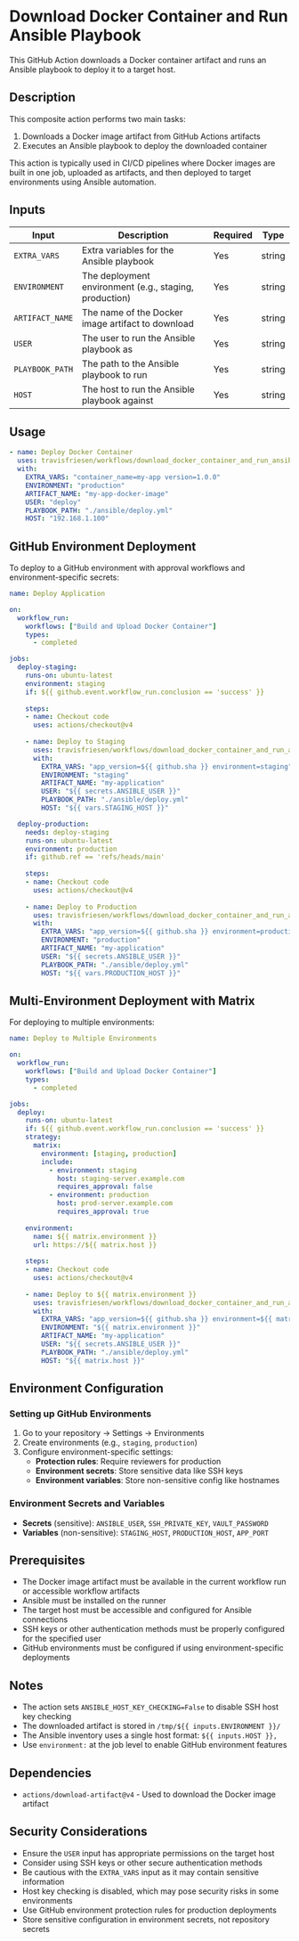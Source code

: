 # Download Docker Container and Run Ansible Playbook

This GitHub Action downloads a Docker container artifact and runs an Ansible playbook to deploy it to a target host.

## Description

This composite action performs two main tasks:
1. Downloads a Docker image artifact from GitHub Actions artifacts
2. Executes an Ansible playbook to deploy the downloaded container

This action is typically used in CI/CD pipelines where Docker images are built in one job, uploaded as artifacts, and then deployed to target environments using Ansible automation.

## Inputs

| Input | Description | Required | Type |
|-------|-------------|----------|------|
| `EXTRA_VARS` | Extra variables for the Ansible playbook | Yes | string |
| `ENVIRONMENT` | The deployment environment (e.g., staging, production) | Yes | string |
| `ARTIFACT_NAME` | The name of the Docker image artifact to download | Yes | string |
| `USER` | The user to run the Ansible playbook as | Yes | string |
| `PLAYBOOK_PATH` | The path to the Ansible playbook to run | Yes | string |
| `HOST` | The host to run the Ansible playbook against | Yes | string |

## Usage

```yaml
- name: Deploy Docker Container
  uses: travisfriesen/workflows/download_docker_container_and_run_ansible_playbook@main
  with:
    EXTRA_VARS: "container_name=my-app version=1.0.0"
    ENVIRONMENT: "production"
    ARTIFACT_NAME: "my-app-docker-image"
    USER: "deploy"
    PLAYBOOK_PATH: "./ansible/deploy.yml"
    HOST: "192.168.1.100"
```

   ## GitHub Environment Deployment

To deploy to a GitHub environment with approval workflows and environment-specific secrets:

```yaml
name: Deploy Application

on:
  workflow_run:
    workflows: ["Build and Upload Docker Container"]
    types:
      - completed

jobs:
  deploy-staging:
    runs-on: ubuntu-latest
    environment: staging
    if: ${{ github.event.workflow_run.conclusion == 'success' }}
    
    steps:
    - name: Checkout code
      uses: actions/checkout@v4
      
    - name: Deploy to Staging
      uses: travisfriesen/workflows/download_docker_container_and_run_ansible_playbook@main
      with:
        EXTRA_VARS: "app_version=${{ github.sha }} environment=staging"
        ENVIRONMENT: "staging"
        ARTIFACT_NAME: "my-application"
        USER: "${{ secrets.ANSIBLE_USER }}"
        PLAYBOOK_PATH: "./ansible/deploy.yml"
        HOST: "${{ vars.STAGING_HOST }}"

  deploy-production:
    needs: deploy-staging
    runs-on: ubuntu-latest
    environment: production
    if: github.ref == 'refs/heads/main'
    
    steps:
    - name: Checkout code
      uses: actions/checkout@v4
      
    - name: Deploy to Production
      uses: travisfriesen/workflows/download_docker_container_and_run_ansible_playbook@main
      with:
        EXTRA_VARS: "app_version=${{ github.sha }} environment=production"
        ENVIRONMENT: "production"
        ARTIFACT_NAME: "my-application"
        USER: "${{ secrets.ANSIBLE_USER }}"
        PLAYBOOK_PATH: "./ansible/deploy.yml"
        HOST: "${{ vars.PRODUCTION_HOST }}"
```

## Multi-Environment Deployment with Matrix

For deploying to multiple environments:

```yaml
name: Deploy to Multiple Environments

on:
  workflow_run:
    workflows: ["Build and Upload Docker Container"]
    types:
      - completed

jobs:
  deploy:
    runs-on: ubuntu-latest
    if: ${{ github.event.workflow_run.conclusion == 'success' }}
    strategy:
      matrix:
        environment: [staging, production]
        include:
          - environment: staging
            host: staging-server.example.com
            requires_approval: false
          - environment: production
            host: prod-server.example.com
            requires_approval: true
    
    environment: 
      name: ${{ matrix.environment }}
      url: https://${{ matrix.host }}
    
    steps:
    - name: Checkout code
      uses: actions/checkout@v4
      
    - name: Deploy to ${{ matrix.environment }}
      uses: travisfriesen/workflows/download_docker_container_and_run_ansible_playbook@main
      with:
        EXTRA_VARS: "app_version=${{ github.sha }} environment=${{ matrix.environment }}"
        ENVIRONMENT: "${{ matrix.environment }}"
        ARTIFACT_NAME: "my-application"
        USER: "${{ secrets.ANSIBLE_USER }}"
        PLAYBOOK_PATH: "./ansible/deploy.yml"
        HOST: "${{ matrix.host }}"
```

## Environment Configuration

### Setting up GitHub Environments

1. Go to your repository → Settings → Environments
2. Create environments (e.g., `staging`, `production`)
3. Configure environment-specific settings:
   - **Protection rules**: Require reviewers for production
   - **Environment secrets**: Store sensitive data like SSH keys
   - **Environment variables**: Store non-sensitive config like hostnames

### Environment Secrets and Variables

- **Secrets** (sensitive): `ANSIBLE_USER`, `SSH_PRIVATE_KEY`, `VAULT_PASSWORD`
- **Variables** (non-sensitive): `STAGING_HOST`, `PRODUCTION_HOST`, `APP_PORT`

## Prerequisites

- The Docker image artifact must be available in the current workflow run or accessible workflow artifacts
- Ansible must be installed on the runner
- The target host must be accessible and configured for Ansible connections
- SSH keys or other authentication methods must be properly configured for the specified user
- GitHub environments must be configured if using environment-specific deployments

## Notes

- The action sets `ANSIBLE_HOST_KEY_CHECKING=False` to disable SSH host key checking
- The downloaded artifact is stored in `/tmp/${{ inputs.ENVIRONMENT }}/`
- The Ansible inventory uses a single host format: `${{ inputs.HOST }},`
- Use `environment:` at the job level to enable GitHub environment features

## Dependencies

- `actions/download-artifact@v4` - Used to download the Docker image artifact

## Security Considerations

- Ensure the `USER` input has appropriate permissions on the target host
- Consider using SSH keys or other secure authentication methods
- Be cautious with the `EXTRA_VARS` input as it may contain sensitive information
- Host key checking is disabled, which may pose security risks in some environments
- Use GitHub environment protection rules for production deployments
- Store sensitive configuration in environment secrets, not repository secrets

